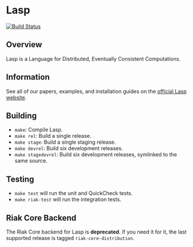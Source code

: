 Lasp
=======================================================

[![Build Status](https://travis-ci.org/lasp-lang/lasp.svg?branch=master)](https://travis-ci.org/lasp-lang/lasp)

## Overview

Lasp is a Language for Distributed, Eventually Consistent Computations.

## Information

See all of our papers, examples, and installation guides on the [official Lasp website](https://lasp-lang.org).

## Building

* `make`: Compile Lasp.
* `make rel`: Build a single release.
* `make stage`: Build a single staging release.
* `make devrel`: Build six development releases.
* `make stagedevrel`: Build six development releases, symlinked to the same source.

## Testing

* `make test` will run the unit and QuickCheck tests.
* `make riak-test` will run the integration tests.

## Riak Core Backend

The Riak Core backend for Lasp is **deprecated**.  If you need it for
it, the last supported release is tagged `riak-core-distribution`.
